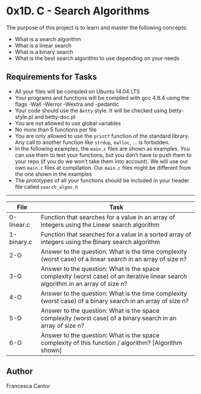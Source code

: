 # 0x1D. C - Search Algorithms

The purpose of this project is to learn and master the following concepts:
- What is a search algorithm
- What is a linear search
- What is a binary search
- What is the best search algorithm to use depending on your needs

## Requirements for Tasks
- All your files will be compiled on Ubuntu 14.04 LTS
- Your programs and functions will be compiled with gcc 4.8.4 using the flags -Wall -Werror -Wextra and -pedantic
- Your code should use the ```Betty``` style. It will be checked using betty-style.pl and betty-doc.pl
- You are not allowed to use global variables
- No more than 5 functions per file
- You are only allowed to use the ```printf``` function of the standard library. Any call to another function like ```strdup```, ```malloc```, … is forbidden.
- In the following examples, the ```main.c``` files are shown as examples. You can use them to test your functions, but you don’t have to push them to your repo (if you do we won’t take them into account). We will use our own ```main.c``` files at compilation. Our ```main.c``` files might be different from the one shown in the examples
- The prototypes of all your functions should be included in your header file called ```search_algos.h```

---
File | Task
---|---
0-linear.c | Function that searches for a value in an array of integers using the Linear search algorithm
1-binary.c | Function that searches for a value in a sorted array of integers using the Binary search algorithm
2-O | Answer to the question: What is the time complexity (worst case) of a linear search in an array of size n?
3-O | Answer to the question: What is the space complexity (worst case) of an iterative linear search algorithm in an array of size n?
4-O | Answer to the question: What is the time complexity (worst case) of a binary search in an array of size n?
5-O | Answer to the question: What is the space complexity (worst case) of a binary search in an array of size n?
6-O | Answer to the question: What is the space complexity of this function / algorithm? [Algorithm shown]

## Author
Francesca Cantor